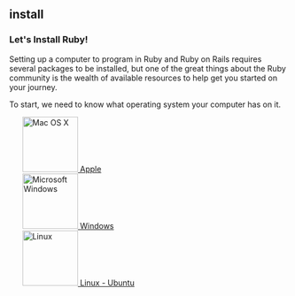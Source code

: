 ## install
### Let's Install Ruby!

Setting up a computer to program in Ruby and Ruby on Rails requires several packages to be installed, but one of the
great things about the Ruby community is the wealth of available resources to help get you started on your journey.

To start, we need to know what operating system your computer has on it.

<ul id="os-select">
  <li style="list-style: none">
    <a id="body" href="/install/osx">
      <img src="https://github.com/danchoi/bostonrb-beginners/raw/master/public/images/osx.png" alt="Mac OS X" width="100" height="100" />
      Apple
    </a>
  </li>
  <li style="list-style: none">
    <a href="/install/windows">
      <img src="https://github.com/danchoi/bostonrb-beginners/raw/master/public/images/windows.png" alt="Microsoft Windows"  width="100" height="100" />
      Windows
    </a>
  </li>
  <li style="list-style: none">
    <a href="install/ubuntu.markdown">
      <img src="https://github.com/danchoi/bostonrb-beginners/raw/master/public/images/tux.png" alt="Linux" width="100" height="100" />
      Linux - Ubuntu
    </a>
  </li>
</ul>
